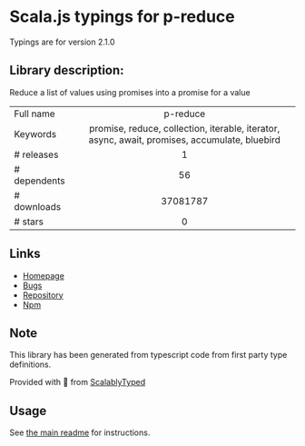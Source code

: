 
# Scala.js typings for p-reduce

Typings are for version 2.1.0

## Library description:
Reduce a list of values using promises into a promise for a value

|                    |                 |
| ------------------ | :-------------: |
| Full name          | p-reduce |
| Keywords           | promise, reduce, collection, iterable, iterator, async, await, promises, accumulate, bluebird |
| # releases         | 1 |
| # dependents       | 56 |
| # downloads        | 37081787 |
| # stars            | 0 |

## Links
- [Homepage](https://github.com/sindresorhus/p-reduce#readme)
- [Bugs](https://github.com/sindresorhus/p-reduce/issues)
- [Repository](https://github.com/sindresorhus/p-reduce)
- [Npm](https://www.npmjs.com/package/p-reduce)
    


## Note
This library has been generated from typescript code from first party type definitions.

Provided with :purple_heart: from [ScalablyTyped](https://github.com/oyvindberg/ScalablyTyped)

## Usage
See [the main readme](../../readme.md) for instructions.


